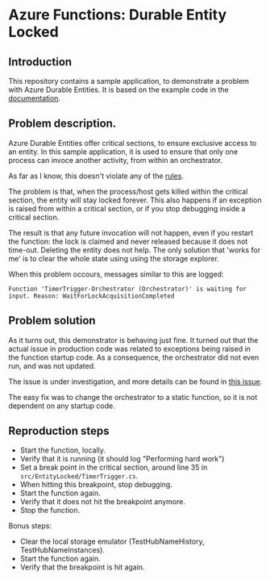 # Azure Functions: Durable Entity Locked

## Introduction
This repository contains a sample application, to demonstrate a problem with
Azure Durable Entities. It is based on the example code in the [documentation](https://github.com/MicrosoftDocs/azure-docs/blob/master/articles/azure-functions/durable/durable-functions-entities.md#example-transfer-funds-c).

## Problem description.
Azure Durable Entities offer critical sections, to ensure exclusive access to
an entity. In this sample application, it is used to ensure that only one
process can invoce another activity, from within an orchestrator.

As far as I know, this doesn't violate any of the [rules](https://github.com/MicrosoftDocs/azure-docs/blob/master/articles/azure-functions/durable/durable-functions-entities.md#critical-section-rules).

The problem is that, when the process/host gets killed within the critical
section, the entity will stay locked forever. This also happens if an exception
is raised from within a critical section, or if you stop debugging inside a
critical section.

The result is that any future invocation will not happen, even if you restart
the function: the lock is claimed and never released because it does not
time-out. Deleting the entity does not help. The only solution that 'works for
me' is to clear the whole state using using the storage explorer.

When this problem occours, messages similar to this are logged:

```
Function 'TimerTrigger-Orchestrator (Orchestrator)' is waiting for input. Reason: WaitForLockAcquisitionCompleted
```

## Problem solution
As it turns out, this demonstrator is behaving just fine. It turned out that the actual issue in production code was related to exceptions being raised in the function startup code. As a consequence, the orchestrator did not even run, and was not updated.

The issue is under investigation, and more details can be found in [this issue](https://github.com/Azure/azure-functions-durable-extension/issues/1325).

The easy fix was to change the orchestrator to a static function, so it is not dependent on any startup code.

## Reproduction steps
* Start the function, locally.
* Verify that it is running (it should log "Performing hard work")
* Set a break point in the critical section, around line 35 in
  `src/EntityLocked/TimerTrigger.cs`.
* When hitting this breakpoint, stop debugging.
* Start the function again.
* Verify that it does not hit the breakpoint anymore.
* Stop the function.

Bonus steps:
* Clear the local storage emulator (TestHubNameHistory, TestHubNameInstances).
* Start the function again.
* Verify that the breakpoint is hit again.
